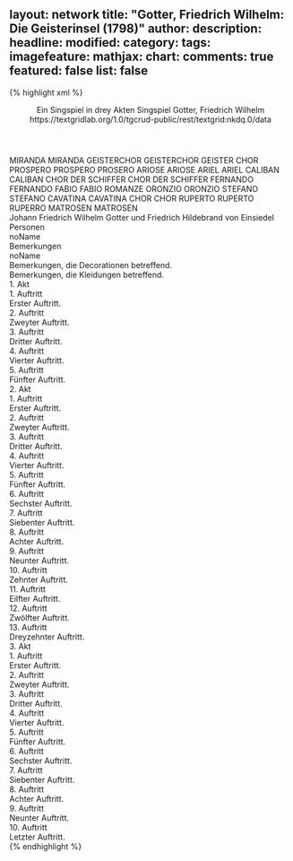 layout: network
title: "Gotter, Friedrich Wilhelm: Die Geisterinsel (1798)"
author:
description:
headline:
modified:
category:
tags:
imagefeature:
mathjax:
chart:
comments: true
featured: false
list: false
---
{% highlight xml %}
<?xml-model href="https://raw.githubusercontent.com/DLiNa/project/master/rules/lina.rnc"?><?xml-model href="https://raw.githubusercontent.com/DLiNa/project/master/rules/lina.sch"?>
<play xmlns="http://lina.digital">
  <header>
    <title>Die Geisterinsel</title>
    <subtitle>Ein Singspiel in drey Akten</subtitle>
    <genretitle>Singspiel</genretitle>
    <author>Gotter, Friedrich Wilhelm</author>
    <date type="print"/>
    <date type="premiere" when="1798"/>
    <date type="written"/>
    <source>https://textgridlab.org/1.0/tgcrud-public/rest/textgrid:nkdq.0/data</source>
  </header>
  <personae>
    <character>
      <name>MIRANDA</name>
      <alias xml:id="miranda">
        <name>MIRANDA</name>
      </alias>
    </character>
    <character>
      <name>GEISTERCHOR</name>
      <alias xml:id="geisterchor">
        <name>GEISTERCHOR</name>
      </alias>
      <alias xml:id="geister_chor">
        <name>GEISTER CHOR</name>
      </alias>
    </character>
    <character>
      <name>PROSPERO</name>
      <alias xml:id="prospero">
        <name>PROSPERO</name>
      </alias>
      <alias xml:id="prosero">
        <name>PROSERO</name>
      </alias>
    </character>
    <character>
      <name>ARIOSE</name>
      <alias xml:id="ariose">
        <name>ARIOSE</name>
      </alias>
    </character>
    <character>
      <name>ARIEL</name>
      <alias xml:id="ariel">
        <name>ARIEL</name>
      </alias>
    </character>
    <character>
      <name>CALIBAN</name>
      <alias xml:id="caliban">
        <name>CALIBAN</name>
      </alias>
    </character>
    <character>
      <name>CHOR DER SCHIFFER</name>
      <alias xml:id="chor_der_schiffer">
        <name>CHOR DER SCHIFFER</name>
      </alias>
    </character>
    <character>
      <name>FERNANDO</name>
      <alias xml:id="fernando">
        <name>FERNANDO</name>
      </alias>
    </character>
    <character>
      <name>FABIO</name>
      <alias xml:id="fabio">
        <name>FABIO</name>
      </alias>
      <alias xml:id="romanze">
        <name>ROMANZE</name>
      </alias>
    </character>
    <character>
      <name>ORONZIO</name>
      <alias xml:id="oronzio">
        <name>ORONZIO</name>
      </alias>
    </character>
    <character>
      <name>STEFANO</name>
      <alias xml:id="stefano">
        <name>STEFANO</name>
      </alias>
    </character>
    <character>
      <name>CAVATINA</name>
      <alias xml:id="cavatina">
        <name>CAVATINA</name>
      </alias>
    </character>
    <character>
      <name>CHOR</name>
      <alias xml:id="chor">
        <name>CHOR</name>
      </alias>
    </character>
    <character>
      <name>RUPERTO</name>
      <alias xml:id="ruperto">
        <name>RUPERTO</name>
      </alias>
      <alias xml:id="ruperro">
        <name>RUPERRO</name>
      </alias>
    </character>
    <character>
      <name>MATROSEN</name>
      <alias xml:id="matrosen">
        <name>MATROSEN</name>
      </alias>
    </character>
  </personae>
  <text>
    <div>
      <head>Johann Friedrich Wilhelm Gotter und Friedrich Hildebrand von Einsiedel</head>
    </div>
    <div>
      <head>Personen</head>
      <div>
        <head>noName</head>
      </div>
    </div>
    <div>
      <head>Bemerkungen</head>
      <div>
        <head>noName</head>
        <div>
          <head>Bemerkungen, die Decorationen betreffend.</head>
        </div>
        <div>
          <head>Bemerkungen, die Kleidungen betreffend.</head>
        </div>
      </div>
    </div>
    <div>
      <head>1. Akt</head>
      <div>
        <head>1. Auftritt</head>
        <div>
          <head>Erster Auftritt.</head>
          <sp who="#miranda">
            <amount n="2" unit="speech_acts"/>
            <amount n="89" unit="words"/>
            <amount n="10" unit="lines"/>
            <amount n="498" unit="chars"/>
          </sp>
          <sp who="#geisterchor">
            <amount n="1" unit="speech_acts"/>
            <amount n="16" unit="words"/>
            <amount n="6" unit="lines"/>
            <amount n="107" unit="chars"/>
          </sp>
        </div>
      </div>
      <div>
        <head>2. Auftritt</head>
        <div>
          <head>Zweyter Auftritt.</head>
          <sp who="#miranda">
            <amount n="30" unit="speech_acts"/>
            <amount n="590" unit="words"/>
            <amount n="54" unit="lines"/>
            <amount n="3222" unit="chars"/>
          </sp>
          <sp who="#prospero">
            <amount n="30" unit="speech_acts"/>
            <amount n="466" unit="words"/>
            <amount n="40" unit="lines"/>
            <amount n="2616" unit="chars"/>
          </sp>
          <sp who="#ariose">
            <amount n="1" unit="speech_acts"/>
            <amount n="22" unit="words"/>
            <amount n="5" unit="lines"/>
            <amount n="117" unit="chars"/>
          </sp>
        </div>
      </div>
      <div>
        <head>3. Auftritt</head>
        <div>
          <head>Dritter Auftritt.</head>
          <sp who="#ariel">
            <amount n="5" unit="speech_acts"/>
            <amount n="82" unit="words"/>
            <amount n="17" unit="lines"/>
            <amount n="487" unit="chars"/>
          </sp>
          <sp who="#prospero">
            <amount n="4" unit="speech_acts"/>
            <amount n="67" unit="words"/>
            <amount n="3" unit="lines"/>
            <amount n="375" unit="chars"/>
          </sp>
        </div>
      </div>
      <div>
        <head>4. Auftritt</head>
        <div>
          <head>Vierter Auftritt.</head>
          <sp who="#caliban">
            <amount n="11" unit="speech_acts"/>
            <amount n="425" unit="words"/>
            <amount n="26" unit="lines"/>
            <amount n="2334" unit="chars"/>
          </sp>
          <sp who="#miranda">
            <amount n="1" unit="speech_acts"/>
          </sp>
          <sp who="#prospero">
            <amount n="9" unit="speech_acts"/>
            <amount n="162" unit="words"/>
            <amount n="6" unit="lines"/>
            <amount n="897" unit="chars"/>
          </sp>
        </div>
      </div>
      <div>
        <head>5. Auftritt</head>
        <div>
          <head>Fünfter Auftritt.</head>
          <sp who="#miranda">
            <amount n="1" unit="speech_acts"/>
            <amount n="47" unit="words"/>
            <amount n="8" unit="lines"/>
            <amount n="251" unit="chars"/>
          </sp>
          <sp who="#caliban">
            <amount n="2" unit="speech_acts"/>
            <amount n="105" unit="words"/>
            <amount n="21" unit="lines"/>
            <amount n="540" unit="chars"/>
          </sp>
          <sp who="#prospero">
            <amount n="1" unit="speech_acts"/>
            <amount n="88" unit="words"/>
            <amount n="16" unit="lines"/>
            <amount n="478" unit="chars"/>
          </sp>
          <sp who="#ariel">
            <amount n="1" unit="speech_acts"/>
            <amount n="41" unit="words"/>
            <amount n="8" unit="lines"/>
            <amount n="236" unit="chars"/>
          </sp>
          <sp who="#chor_der_schiffer">
            <amount n="1" unit="speech_acts"/>
            <amount n="78" unit="words"/>
            <amount n="17" unit="lines"/>
            <amount n="399" unit="chars"/>
          </sp>
        </div>
      </div>
    </div>
    <div>
      <head>2. Akt</head>
      <div>
        <head>1. Auftritt</head>
        <div>
          <head>Erster Auftritt.</head>
          <sp who="#fernando">
            <amount n="3" unit="speech_acts"/>
            <amount n="204" unit="words"/>
            <amount n="32" unit="lines"/>
            <amount n="1138" unit="chars"/>
          </sp>
          <sp who="#ariel">
            <amount n="2" unit="speech_acts"/>
            <amount n="10" unit="words"/>
            <amount n="3" unit="lines"/>
            <amount n="55" unit="chars"/>
          </sp>
        </div>
      </div>
      <div>
        <head>2. Auftritt</head>
        <div>
          <head>Zweyter Auftritt.</head>
          <sp who="#fernando">
            <amount n="21" unit="speech_acts"/>
            <amount n="337" unit="words"/>
            <amount n="24" unit="lines"/>
            <amount n="1941" unit="chars"/>
          </sp>
          <sp who="#prospero">
            <amount n="20" unit="speech_acts"/>
            <amount n="217" unit="words"/>
            <amount n="25" unit="lines"/>
            <amount n="1165" unit="chars"/>
          </sp>
          <sp who="#fernando #prospero">
            <amount n="1" unit="speech_acts"/>
            <amount n="5" unit="words"/>
            <amount n="1" unit="lines"/>
            <amount n="29" unit="chars"/>
          </sp>
        </div>
      </div>
      <div>
        <head>3. Auftritt</head>
        <div>
          <head>Dritter Auftritt.</head>
          <sp who="#ariel">
            <amount n="1" unit="speech_acts"/>
            <amount n="16" unit="words"/>
            <amount n="1" unit="lines"/>
            <amount n="91" unit="chars"/>
          </sp>
          <sp who="#prospero">
            <amount n="1" unit="speech_acts"/>
            <amount n="6" unit="words"/>
            <amount n="1" unit="lines"/>
            <amount n="24" unit="chars"/>
          </sp>
          <sp who="#fernando">
            <amount n="1" unit="speech_acts"/>
            <amount n="10" unit="words"/>
            <amount n="1" unit="lines"/>
            <amount n="49" unit="chars"/>
          </sp>
        </div>
      </div>
      <div>
        <head>4. Auftritt</head>
        <div>
          <head>Vierter Auftritt.</head>
          <sp who="#miranda">
            <amount n="13" unit="speech_acts"/>
            <amount n="234" unit="words"/>
            <amount n="35" unit="lines"/>
            <amount n="1310" unit="chars"/>
          </sp>
          <sp who="#prospero">
            <amount n="9" unit="speech_acts"/>
            <amount n="88" unit="words"/>
            <amount n="8" unit="lines"/>
            <amount n="486" unit="chars"/>
          </sp>
          <sp who="#fernando">
            <amount n="4" unit="speech_acts"/>
            <amount n="25" unit="words"/>
            <amount n="4" unit="lines"/>
            <amount n="174" unit="chars"/>
          </sp>
          <sp who="#prosero">
            <amount n="1" unit="speech_acts"/>
            <amount n="5" unit="words"/>
            <amount n="1" unit="lines"/>
            <amount n="32" unit="chars"/>
          </sp>
        </div>
      </div>
      <div>
        <head>5. Auftritt</head>
        <div>
          <head>Fünfter Auftritt.</head>
          <sp who="#fernando">
            <amount n="10" unit="speech_acts"/>
            <amount n="154" unit="words"/>
            <amount n="11" unit="lines"/>
            <amount n="840" unit="chars"/>
          </sp>
          <sp who="#prospero">
            <amount n="11" unit="speech_acts"/>
            <amount n="255" unit="words"/>
            <amount n="24" unit="lines"/>
            <amount n="1408" unit="chars"/>
          </sp>
        </div>
      </div>
      <div>
        <head>6. Auftritt</head>
        <div>
          <head>Sechster Auftritt.</head>
          <sp who="#ariel">
            <amount n="1" unit="speech_acts"/>
            <amount n="131" unit="words"/>
            <amount n="14" unit="lines"/>
            <amount n="745" unit="chars"/>
          </sp>
        </div>
      </div>
      <div>
        <head>7. Auftritt</head>
        <div>
          <head>Siebenter Auftritt.</head>
          <sp who="#fabio">
            <amount n="9" unit="speech_acts"/>
            <amount n="118" unit="words"/>
            <amount n="7" unit="lines"/>
            <amount n="629" unit="chars"/>
          </sp>
          <sp who="#oronzio">
            <amount n="9" unit="speech_acts"/>
            <amount n="85" unit="words"/>
            <amount n="9" unit="lines"/>
            <amount n="487" unit="chars"/>
          </sp>
        </div>
      </div>
      <div>
        <head>8. Auftritt</head>
        <div>
          <head>Achter Auftritt.</head>
          <sp who="#fabio">
            <amount n="21" unit="speech_acts"/>
            <amount n="330" unit="words"/>
            <amount n="18" unit="lines"/>
            <amount n="1746" unit="chars"/>
          </sp>
          <sp who="#oronzio">
            <amount n="16" unit="speech_acts"/>
            <amount n="183" unit="words"/>
            <amount n="15" unit="lines"/>
            <amount n="1014" unit="chars"/>
          </sp>
          <sp who="#stefano">
            <amount n="18" unit="speech_acts"/>
            <amount n="212" unit="words"/>
            <amount n="17" unit="lines"/>
            <amount n="1133" unit="chars"/>
          </sp>
          <sp who="#oronzio #fabio">
            <amount n="4" unit="speech_acts"/>
            <amount n="13" unit="words"/>
            <amount n="4" unit="lines"/>
            <amount n="71" unit="chars"/>
          </sp>
          <sp who="#oronzio #stefano">
            <amount n="1" unit="speech_acts"/>
            <amount n="3" unit="words"/>
            <amount n="1" unit="lines"/>
            <amount n="21" unit="chars"/>
          </sp>
          <sp who="#oronzio #stefano #fabio">
            <amount n="1" unit="speech_acts"/>
            <amount n="12" unit="words"/>
            <amount n="2" unit="lines"/>
            <amount n="66" unit="chars"/>
          </sp>
          <sp who="#romanze">
            <amount n="1" unit="speech_acts"/>
            <amount n="77" unit="words"/>
            <amount n="18" unit="lines"/>
            <amount n="418" unit="chars"/>
          </sp>
        </div>
      </div>
      <div>
        <head>9. Auftritt</head>
        <div>
          <head>Neunter Auftritt.</head>
          <sp who="#oronzio">
            <amount n="4" unit="speech_acts"/>
            <amount n="47" unit="words"/>
            <amount n="3" unit="lines"/>
            <amount n="281" unit="chars"/>
          </sp>
          <sp who="#stefano">
            <amount n="3" unit="speech_acts"/>
            <amount n="27" unit="words"/>
            <amount n="3" unit="lines"/>
            <amount n="167" unit="chars"/>
          </sp>
        </div>
      </div>
      <div>
        <head>10. Auftritt</head>
        <div>
          <head>Zehnter Auftritt.</head>
          <sp who="#oronzio #stefano">
            <amount n="5" unit="speech_acts"/>
            <amount n="52" unit="words"/>
            <amount n="13" unit="lines"/>
            <amount n="279" unit="chars"/>
          </sp>
          <sp who="#caliban">
            <amount n="35" unit="speech_acts"/>
            <amount n="410" unit="words"/>
            <amount n="47" unit="lines"/>
            <amount n="2163" unit="chars"/>
          </sp>
          <sp who="#stefano">
            <amount n="17" unit="speech_acts"/>
            <amount n="90" unit="words"/>
            <amount n="21" unit="lines"/>
            <amount n="491" unit="chars"/>
          </sp>
          <sp who="#oronzio">
            <amount n="24" unit="speech_acts"/>
            <amount n="209" unit="words"/>
            <amount n="32" unit="lines"/>
            <amount n="1121" unit="chars"/>
          </sp>
          <sp who="#oronzio #stefano">
            <amount n="8" unit="speech_acts"/>
            <amount n="56" unit="words"/>
            <amount n="8" unit="lines"/>
            <amount n="313" unit="chars"/>
          </sp>
          <sp who="#ariel">
            <amount n="2" unit="speech_acts"/>
            <amount n="8" unit="words"/>
            <amount n="2" unit="lines"/>
            <amount n="28" unit="chars"/>
          </sp>
          <sp who="#oronzio #stefano #caliban">
            <amount n="3" unit="speech_acts"/>
            <amount n="17" unit="words"/>
            <amount n="3" unit="lines"/>
            <amount n="77" unit="chars"/>
          </sp>
        </div>
      </div>
      <div>
        <head>11. Auftritt</head>
        <div>
          <head>Eilfter Auftritt.</head>
          <sp who="#fabio">
            <amount n="14" unit="speech_acts"/>
            <amount n="318" unit="words"/>
            <amount n="27" unit="lines"/>
            <amount n="1785" unit="chars"/>
          </sp>
          <sp who="#caliban">
            <amount n="17" unit="speech_acts"/>
            <amount n="178" unit="words"/>
            <amount n="33" unit="lines"/>
            <amount n="925" unit="chars"/>
          </sp>
          <sp who="#oronzio">
            <amount n="8" unit="speech_acts"/>
            <amount n="55" unit="words"/>
            <amount n="8" unit="lines"/>
            <amount n="274" unit="chars"/>
          </sp>
          <sp who="#stefano">
            <amount n="8" unit="speech_acts"/>
            <amount n="55" unit="words"/>
            <amount n="7" unit="lines"/>
            <amount n="308" unit="chars"/>
          </sp>
          <sp who="#oronzio #stefano">
            <amount n="5" unit="speech_acts"/>
            <amount n="25" unit="words"/>
            <amount n="7" unit="lines"/>
            <amount n="121" unit="chars"/>
          </sp>
          <sp who="#ariel">
            <amount n="7" unit="speech_acts"/>
            <amount n="45" unit="words"/>
            <amount n="10" unit="lines"/>
            <amount n="196" unit="chars"/>
          </sp>
          <sp who="#oronzio #stefano">
            <amount n="1" unit="speech_acts"/>
            <amount n="10" unit="words"/>
            <amount n="2" unit="lines"/>
            <amount n="51" unit="chars"/>
          </sp>
          <sp who="#stefano #oronzio">
            <amount n="1" unit="speech_acts"/>
            <amount n="9" unit="words"/>
            <amount n="2" unit="lines"/>
            <amount n="43" unit="chars"/>
          </sp>
        </div>
      </div>
      <div>
        <head>12. Auftritt</head>
        <div>
          <head>Zwölfter Auftritt.</head>
          <sp who="#fernando">
            <amount n="6" unit="speech_acts"/>
            <amount n="247" unit="words"/>
            <amount n="22" unit="lines"/>
            <amount n="1481" unit="chars"/>
          </sp>
          <sp who="#miranda">
            <amount n="5" unit="speech_acts"/>
            <amount n="109" unit="words"/>
            <amount n="2" unit="lines"/>
            <amount n="585" unit="chars"/>
          </sp>
        </div>
      </div>
      <div>
        <head>13. Auftritt</head>
        <div>
          <head>Dreyzehnter Auftritt.</head>
          <sp who="#miranda">
            <amount n="2" unit="speech_acts"/>
            <amount n="76" unit="words"/>
            <amount n="10" unit="lines"/>
            <amount n="394" unit="chars"/>
          </sp>
          <sp who="#caliban">
            <amount n="4" unit="speech_acts"/>
            <amount n="162" unit="words"/>
            <amount n="57" unit="lines"/>
            <amount n="891" unit="chars"/>
          </sp>
          <sp who="#prospero">
            <amount n="13" unit="speech_acts"/>
            <amount n="247" unit="words"/>
            <amount n="77" unit="lines"/>
            <amount n="1273" unit="chars"/>
          </sp>
          <sp who="#miranda #fernando">
            <amount n="2" unit="speech_acts"/>
            <amount n="22" unit="words"/>
            <amount n="4" unit="lines"/>
            <amount n="83" unit="chars"/>
          </sp>
          <sp who="#fernando #miranda">
            <amount n="2" unit="speech_acts"/>
            <amount n="23" unit="words"/>
            <amount n="6" unit="lines"/>
            <amount n="112" unit="chars"/>
          </sp>
          <sp who="#cavatina">
            <amount n="1" unit="speech_acts"/>
            <amount n="26" unit="words"/>
            <amount n="8" unit="lines"/>
            <amount n="115" unit="chars"/>
          </sp>
          <sp who="#fernando">
            <amount n="1" unit="speech_acts"/>
            <amount n="47" unit="words"/>
            <amount n="10" unit="lines"/>
            <amount n="220" unit="chars"/>
          </sp>
          <sp who="#fernando #miranda">
            <amount n="9" unit="speech_acts"/>
            <amount n="117" unit="words"/>
            <amount n="32" unit="lines"/>
            <amount n="676" unit="chars"/>
          </sp>
          <sp who="#ariel">
            <amount n="1" unit="speech_acts"/>
            <amount n="10" unit="words"/>
            <amount n="2" unit="lines"/>
            <amount n="52" unit="chars"/>
          </sp>
        </div>
      </div>
    </div>
    <div>
      <head>3. Akt</head>
      <div>
        <head>1. Auftritt</head>
        <div>
          <head>Erster Auftritt.</head>
          <sp who="#miranda">
            <amount n="9" unit="speech_acts"/>
            <amount n="77" unit="words"/>
            <amount n="21" unit="lines"/>
            <amount n="397" unit="chars"/>
          </sp>
          <sp who="#fernando">
            <amount n="8" unit="speech_acts"/>
            <amount n="88" unit="words"/>
            <amount n="21" unit="lines"/>
            <amount n="411" unit="chars"/>
          </sp>
          <sp who="#miranda #fernando">
            <amount n="2" unit="speech_acts"/>
            <amount n="22" unit="words"/>
            <amount n="5" unit="lines"/>
            <amount n="119" unit="chars"/>
          </sp>
        </div>
      </div>
      <div>
        <head>2. Auftritt</head>
        <div>
          <head>Zweyter Auftritt.</head>
        </div>
      </div>
      <div>
        <head>3. Auftritt</head>
        <div>
          <head>Dritter Auftritt.</head>
          <sp who="#geister_chor">
            <amount n="1" unit="speech_acts"/>
            <amount n="19" unit="words"/>
            <amount n="7" unit="lines"/>
            <amount n="103" unit="chars"/>
          </sp>
        </div>
      </div>
      <div>
        <head>4. Auftritt</head>
        <div>
          <head>Vierter Auftritt.</head>
          <sp who="#prospero">
            <amount n="14" unit="speech_acts"/>
            <amount n="148" unit="words"/>
            <amount n="29" unit="lines"/>
            <amount n="813" unit="chars"/>
          </sp>
          <sp who="#ariel">
            <amount n="13" unit="speech_acts"/>
            <amount n="105" unit="words"/>
            <amount n="24" unit="lines"/>
            <amount n="632" unit="chars"/>
          </sp>
        </div>
      </div>
      <div>
        <head>5. Auftritt</head>
        <div>
          <head>Fünfter Auftritt.</head>
          <sp who="#fabio">
            <amount n="8" unit="speech_acts"/>
            <amount n="383" unit="words"/>
            <amount n="39" unit="lines"/>
            <amount n="2055" unit="chars"/>
          </sp>
          <sp who="#fernando">
            <amount n="8" unit="speech_acts"/>
            <amount n="126" unit="words"/>
            <amount n="22" unit="lines"/>
            <amount n="689" unit="chars"/>
          </sp>
          <sp who="#fabio #fernando">
            <amount n="2" unit="speech_acts"/>
            <amount n="13" unit="words"/>
            <amount n="2" unit="lines"/>
            <amount n="63" unit="chars"/>
          </sp>
        </div>
      </div>
      <div>
        <head>6. Auftritt</head>
        <div>
          <head>Sechster Auftritt.</head>
          <sp who="#caliban">
            <amount n="21" unit="speech_acts"/>
            <amount n="401" unit="words"/>
            <amount n="20" unit="lines"/>
            <amount n="2126" unit="chars"/>
          </sp>
          <sp who="#oronzio">
            <amount n="5" unit="speech_acts"/>
            <amount n="58" unit="words"/>
            <amount n="4" unit="lines"/>
            <amount n="331" unit="chars"/>
          </sp>
          <sp who="#stefano">
            <amount n="4" unit="speech_acts"/>
            <amount n="36" unit="words"/>
            <amount n="4" unit="lines"/>
            <amount n="196" unit="chars"/>
          </sp>
          <sp who="#ariel">
            <amount n="6" unit="speech_acts"/>
            <amount n="47" unit="words"/>
            <amount n="12" unit="lines"/>
            <amount n="227" unit="chars"/>
          </sp>
          <sp who="#oronzio #stefano">
            <amount n="9" unit="speech_acts"/>
            <amount n="39" unit="words"/>
            <amount n="12" unit="lines"/>
            <amount n="227" unit="chars"/>
          </sp>
          <sp who="#oronzio #stefano #caliban">
            <amount n="2" unit="speech_acts"/>
            <amount n="34" unit="words"/>
            <amount n="7" unit="lines"/>
            <amount n="142" unit="chars"/>
          </sp>
          <sp who="#prospero">
            <amount n="2" unit="speech_acts"/>
            <amount n="9" unit="words"/>
            <amount n="2" unit="lines"/>
            <amount n="44" unit="chars"/>
          </sp>
        </div>
      </div>
      <div>
        <head>7. Auftritt</head>
        <div>
          <head>Siebenter Auftritt.</head>
          <sp who="#ariel">
            <amount n="5" unit="speech_acts"/>
            <amount n="140" unit="words"/>
            <amount n="25" unit="lines"/>
            <amount n="766" unit="chars"/>
          </sp>
          <sp who="#prospero">
            <amount n="6" unit="speech_acts"/>
            <amount n="79" unit="words"/>
            <amount n="16" unit="lines"/>
            <amount n="401" unit="chars"/>
          </sp>
          <sp who="#oronzio #stefano">
            <amount n="3" unit="speech_acts"/>
            <amount n="34" unit="words"/>
            <amount n="7" unit="lines"/>
            <amount n="170" unit="chars"/>
          </sp>
          <sp who="#caliban">
            <amount n="1" unit="speech_acts"/>
            <amount n="24" unit="words"/>
            <amount n="5" unit="lines"/>
            <amount n="103" unit="chars"/>
          </sp>
          <sp who="#fabio">
            <amount n="2" unit="speech_acts"/>
            <amount n="34" unit="words"/>
            <amount n="6" unit="lines"/>
            <amount n="170" unit="chars"/>
          </sp>
          <sp who="#miranda #fernando">
            <amount n="1" unit="speech_acts"/>
            <amount n="20" unit="words"/>
            <amount n="5" unit="lines"/>
            <amount n="119" unit="chars"/>
          </sp>
        </div>
      </div>
      <div>
        <head>8. Auftritt</head>
        <div>
          <head>Achter Auftritt.</head>
          <sp who="#chor">
            <amount n="2" unit="speech_acts"/>
            <amount n="37" unit="words"/>
            <amount n="9" unit="lines"/>
            <amount n="187" unit="chars"/>
          </sp>
          <sp who="#chor_der_schiffer #chor">
            <amount n="1" unit="speech_acts"/>
            <amount n="17" unit="words"/>
            <amount n="6" unit="lines"/>
            <amount n="94" unit="chars"/>
          </sp>
        </div>
      </div>
      <div>
        <head>9. Auftritt</head>
        <div>
          <head>Neunter Auftritt.</head>
          <sp who="#prospero">
            <amount n="4" unit="speech_acts"/>
            <amount n="111" unit="words"/>
            <amount n="14" unit="lines"/>
            <amount n="596" unit="chars"/>
          </sp>
          <sp who="#miranda">
            <amount n="1" unit="speech_acts"/>
            <amount n="19" unit="words"/>
            <amount n="112" unit="chars"/>
          </sp>
          <sp who="#ruperto">
            <amount n="2" unit="speech_acts"/>
            <amount n="112" unit="words"/>
            <amount n="1" unit="lines"/>
            <amount n="685" unit="chars"/>
          </sp>
          <sp who="#ruperro">
            <amount n="1" unit="speech_acts"/>
            <amount n="27" unit="words"/>
            <amount n="159" unit="chars"/>
          </sp>
          <sp who="#matrosen">
            <amount n="2" unit="speech_acts"/>
            <amount n="12" unit="words"/>
            <amount n="2" unit="lines"/>
            <amount n="64" unit="chars"/>
          </sp>
          <sp who="#chor">
            <amount n="3" unit="speech_acts"/>
            <amount n="27" unit="words"/>
            <amount n="6" unit="lines"/>
            <amount n="132" unit="chars"/>
          </sp>
          <sp who="#fernando #miranda">
            <amount n="1" unit="speech_acts"/>
            <amount n="37" unit="words"/>
            <amount n="7" unit="lines"/>
            <amount n="176" unit="chars"/>
          </sp>
          <sp who="#fabio">
            <amount n="1" unit="speech_acts"/>
            <amount n="24" unit="words"/>
            <amount n="5" unit="lines"/>
            <amount n="134" unit="chars"/>
          </sp>
          <sp who="#oronzio #stefano">
            <amount n="1" unit="speech_acts"/>
            <amount n="23" unit="words"/>
            <amount n="5" unit="lines"/>
            <amount n="124" unit="chars"/>
          </sp>
        </div>
      </div>
      <div>
        <head>10. Auftritt</head>
        <div>
          <head>Letzter Auftritt.</head>
          <sp who="#prospero">
            <amount n="2" unit="speech_acts"/>
            <amount n="144" unit="words"/>
            <amount n="29" unit="lines"/>
            <amount n="792" unit="chars"/>
          </sp>
          <sp who="#ariel">
            <amount n="1" unit="speech_acts"/>
            <amount n="20" unit="words"/>
            <amount n="5" unit="lines"/>
            <amount n="142" unit="chars"/>
          </sp>
        </div>
      </div>
    </div>
  </text>
</play>
{% endhighlight %}